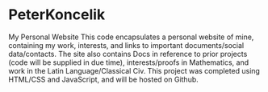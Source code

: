 # PeterKoncelik
My Personal Website
This code encapsulates a personal website of mine, containing my work, interests, and links to important documents/social
data/contacts. The site also contains Docs in reference to prior projects (code will be supplied in due time), interests/proofs
in Mathematics, and work in the Latin Language/Classical Civ. 
This project was completed using HTML/CSS and JavaScript, and will be hosted on Github.

